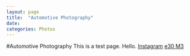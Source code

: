```yaml
---
layout: page
title:  "Automotive Photography"
date:   
categories: Photos
---
```

#Automotive Photography
This is a test page. Hello.
[Instagram](https://instagram.com/feinfotos)
[e30 M3](assets\images\e30M3.jpg)
